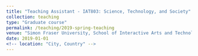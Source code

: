 ```yaml
---
title: "Teaching Assistant - IAT803: Science, Technology, and Society"
collection: teaching
type: "Graduate course"
permalink: /teaching/2019-spring-teaching
venue: "Simon Fraser University, School of Interactive Arts and Technology"
date: 2019-01-01
<!-- location: "City, Country" -->
---
```


<!-- This is a description of a teaching experience. You can use markdown like any other post.

Heading 1
======

Heading 2
======

Heading 3
====== -->
